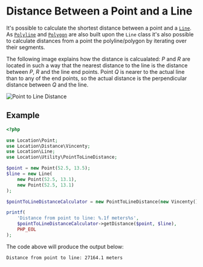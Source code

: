 # Distance Between a Point and a Line

It's possible to calculate the shortest distance between a point and a
[`Line`](../Geometries/Line). As [`Polyline`](../Geometries/Polyline)
and [`Polygon`](../Geometries/Polygon) are also built upon the `Line` class
it's also possible to calculate distances from a point the polyline/polygon
by iterating over their segments.

The following image explains how the distance is calcualated: *P* and *R* are
located in such a way that the nearest distance to the line is the distance between
*P*, *R* and the line end points. Point *Q* is nearer to the actual line than to
any of the end points, so the actual distance is the perpendicular distance between *Q*
and the line.

![Point to Line Distance](point-to-line-distance.png)

## Example

``` php
<?php

use Location\Point;
use Location\Distance\Vincenty;
use Location\Line;
use Location\Utility\PointToLineDistance;

$point = new Point(52.5, 13.5);
$line = new Line(
    new Point(52.5, 13.1),
    new Point(52.5, 13.1)
);

$pointToLineDistanceCalculator = new PointToLineDistance(new Vincenty());

printf(
    'Distance from point to line: %.1f meters%s',
    $pointToLineDistanceCalculator->getDistance($point, $line),
    PHP_EOL
);
```

The code above will produce the output below:

``` plaintext
Distance from point to line: 27164.1 meters
```
